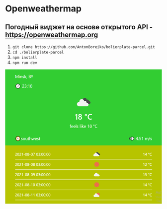 # Openweathermap
## Погодный виджет на основе открытого API - https://openweathermap.org

1. `git clone https://github.com/AntonBoreiko/bolierplate-parcel.git`
2. `cd ./bolierplate-parcel`
3. `npm install`
4. `npm run dev `

<img src="./src/img/scr.PNG">
